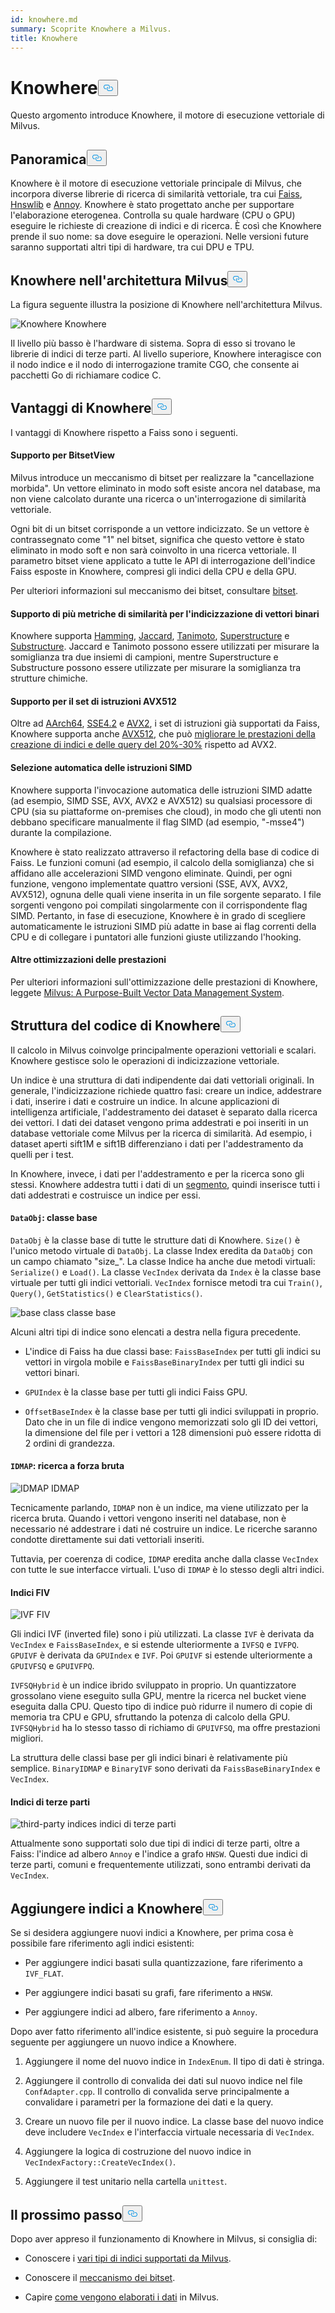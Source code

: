 ```yaml
---
id: knowhere.md
summary: Scoprite Knowhere a Milvus.
title: Knowhere
---
```


<h1 id="Knowhere" class="common-anchor-header">Knowhere<button data-href="#Knowhere" class="anchor-icon" translate="no">
      <svg translate="no"
        aria-hidden="true"
        focusable="false"
        height="20"
        version="1.1"
        viewBox="0 0 16 16"
        width="16"
      >
        <path
          fill="#0092E4"
          fill-rule="evenodd"
          d="M4 9h1v1H4c-1.5 0-3-1.69-3-3.5S2.55 3 4 3h4c1.45 0 3 1.69 3 3.5 0 1.41-.91 2.72-2 3.25V8.59c.58-.45 1-1.27 1-2.09C10 5.22 8.98 4 8 4H4c-.98 0-2 1.22-2 2.5S3 9 4 9zm9-3h-1v1h1c1 0 2 1.22 2 2.5S13.98 12 13 12H9c-.98 0-2-1.22-2-2.5 0-.83.42-1.64 1-2.09V6.25c-1.09.53-2 1.84-2 3.25C6 11.31 7.55 13 9 13h4c1.45 0 3-1.69 3-3.5S14.5 6 13 6z"
        ></path>
      </svg>
    </button></h1><p>Questo argomento introduce Knowhere, il motore di esecuzione vettoriale di Milvus.</p>
<h2 id="Overview" class="common-anchor-header">Panoramica<button data-href="#Overview" class="anchor-icon" translate="no">
      <svg translate="no"
        aria-hidden="true"
        focusable="false"
        height="20"
        version="1.1"
        viewBox="0 0 16 16"
        width="16"
      >
        <path
          fill="#0092E4"
          fill-rule="evenodd"
          d="M4 9h1v1H4c-1.5 0-3-1.69-3-3.5S2.55 3 4 3h4c1.45 0 3 1.69 3 3.5 0 1.41-.91 2.72-2 3.25V8.59c.58-.45 1-1.27 1-2.09C10 5.22 8.98 4 8 4H4c-.98 0-2 1.22-2 2.5S3 9 4 9zm9-3h-1v1h1c1 0 2 1.22 2 2.5S13.98 12 13 12H9c-.98 0-2-1.22-2-2.5 0-.83.42-1.64 1-2.09V6.25c-1.09.53-2 1.84-2 3.25C6 11.31 7.55 13 9 13h4c1.45 0 3-1.69 3-3.5S14.5 6 13 6z"
        ></path>
      </svg>
    </button></h2><p>Knowhere è il motore di esecuzione vettoriale principale di Milvus, che incorpora diverse librerie di ricerca di similarità vettoriale, tra cui <a href="https://github.com/facebookresearch/faiss">Faiss</a>, <a href="https://github.com/nmslib/hnswlib">Hnswlib</a> e <a href="https://github.com/spotify/annoy">Annoy</a>. Knowhere è stato progettato anche per supportare l'elaborazione eterogenea. Controlla su quale hardware (CPU o GPU) eseguire le richieste di creazione di indici e di ricerca. È così che Knowhere prende il suo nome: sa dove eseguire le operazioni. Nelle versioni future saranno supportati altri tipi di hardware, tra cui DPU e TPU.</p>
<h2 id="Knowhere-in-the-Milvus-architecture" class="common-anchor-header">Knowhere nell'architettura Milvus<button data-href="#Knowhere-in-the-Milvus-architecture" class="anchor-icon" translate="no">
      <svg translate="no"
        aria-hidden="true"
        focusable="false"
        height="20"
        version="1.1"
        viewBox="0 0 16 16"
        width="16"
      >
        <path
          fill="#0092E4"
          fill-rule="evenodd"
          d="M4 9h1v1H4c-1.5 0-3-1.69-3-3.5S2.55 3 4 3h4c1.45 0 3 1.69 3 3.5 0 1.41-.91 2.72-2 3.25V8.59c.58-.45 1-1.27 1-2.09C10 5.22 8.98 4 8 4H4c-.98 0-2 1.22-2 2.5S3 9 4 9zm9-3h-1v1h1c1 0 2 1.22 2 2.5S13.98 12 13 12H9c-.98 0-2-1.22-2-2.5 0-.83.42-1.64 1-2.09V6.25c-1.09.53-2 1.84-2 3.25C6 11.31 7.55 13 9 13h4c1.45 0 3-1.69 3-3.5S14.5 6 13 6z"
        ></path>
      </svg>
    </button></h2><p>La figura seguente illustra la posizione di Knowhere nell'architettura Milvus.</p>
<p>
  
   <span class="img-wrapper"> <img translate="no" src="/docs/v2.5.x/assets/knowhere_architecture.png" alt="Knowhere" class="doc-image" id="knowhere" />
   </span> <span class="img-wrapper"> <span>Knowhere</span> </span></p>
<p>Il livello più basso è l'hardware di sistema. Sopra di esso si trovano le librerie di indici di terze parti. Al livello superiore, Knowhere interagisce con il nodo indice e il nodo di interrogazione tramite CGO, che consente ai pacchetti Go di richiamare codice C.</p>
<h2 id="Knowhere-advantages" class="common-anchor-header">Vantaggi di Knowhere<button data-href="#Knowhere-advantages" class="anchor-icon" translate="no">
      <svg translate="no"
        aria-hidden="true"
        focusable="false"
        height="20"
        version="1.1"
        viewBox="0 0 16 16"
        width="16"
      >
        <path
          fill="#0092E4"
          fill-rule="evenodd"
          d="M4 9h1v1H4c-1.5 0-3-1.69-3-3.5S2.55 3 4 3h4c1.45 0 3 1.69 3 3.5 0 1.41-.91 2.72-2 3.25V8.59c.58-.45 1-1.27 1-2.09C10 5.22 8.98 4 8 4H4c-.98 0-2 1.22-2 2.5S3 9 4 9zm9-3h-1v1h1c1 0 2 1.22 2 2.5S13.98 12 13 12H9c-.98 0-2-1.22-2-2.5 0-.83.42-1.64 1-2.09V6.25c-1.09.53-2 1.84-2 3.25C6 11.31 7.55 13 9 13h4c1.45 0 3-1.69 3-3.5S14.5 6 13 6z"
        ></path>
      </svg>
    </button></h2><p>I vantaggi di Knowhere rispetto a Faiss sono i seguenti.</p>
<h4 id="Support-for-BitsetView" class="common-anchor-header">Supporto per BitsetView</h4><p>Milvus introduce un meccanismo di bitset per realizzare la &quot;cancellazione morbida&quot;. Un vettore eliminato in modo soft esiste ancora nel database, ma non viene calcolato durante una ricerca o un'interrogazione di similarità vettoriale.</p>
<p>Ogni bit di un bitset corrisponde a un vettore indicizzato. Se un vettore è contrassegnato come "1" nel bitset, significa che questo vettore è stato eliminato in modo soft e non sarà coinvolto in una ricerca vettoriale. Il parametro bitset viene applicato a tutte le API di interrogazione dell'indice Faiss esposte in Knowhere, compresi gli indici della CPU e della GPU.</p>
<p>Per ulteriori informazioni sul meccanismo dei bitset, consultare <a href="/docs/it/v2.5.x/bitset.md">bitset</a>.</p>
<h4 id="Support-for-multiple-similarity-metrics-for-indexing-binary-vectors" class="common-anchor-header">Supporto di più metriche di similarità per l'indicizzazione di vettori binari</h4><p>Knowhere supporta <a href="/docs/it/v2.5.x/metric.md#Hamming-distance">Hamming</a>, <a href="/docs/it/v2.5.x/metric.md#Jaccard-distance">Jaccard</a>, <a href="/docs/it/v2.5.x/metric.md#Tanimoto-distance">Tanimoto</a>, <a href="/docs/it/v2.5.x/metric.md#Superstructure">Superstructure</a> e <a href="/docs/it/v2.5.x/metric.md#Substructure">Substructure</a>. Jaccard e Tanimoto possono essere utilizzati per misurare la somiglianza tra due insiemi di campioni, mentre Superstructure e Substructure possono essere utilizzate per misurare la somiglianza tra strutture chimiche.</p>
<h4 id="Support-for-AVX512-instruction-set" class="common-anchor-header">Supporto per il set di istruzioni AVX512</h4><p>Oltre ad <a href="https://en.wikipedia.org/wiki/AArch64">AArch64</a>, <a href="https://en.wikipedia.org/wiki/SSE4#SSE4.2">SSE4.2</a> e <a href="https://en.wikipedia.org/wiki/Advanced_Vector_Extensions">AVX2</a>, i set di istruzioni già supportati da Faiss, Knowhere supporta anche <a href="https://en.wikipedia.org/wiki/AVX-512">AVX512</a>, che può <a href="https://milvus.io/blog/milvus-performance-AVX-512-vs-AVX2.md">migliorare le prestazioni della creazione di indici e delle query del 20%-30%</a> rispetto ad AVX2.</p>
<h4 id="Automatic-SIMD-instruction-selection" class="common-anchor-header">Selezione automatica delle istruzioni SIMD</h4><p>Knowhere supporta l'invocazione automatica delle istruzioni SIMD adatte (ad esempio, SIMD SSE, AVX, AVX2 e AVX512) su qualsiasi processore di CPU (sia su piattaforme on-premises che cloud), in modo che gli utenti non debbano specificare manualmente il flag SIMD (ad esempio, "-msse4") durante la compilazione.</p>
<p>Knowhere è stato realizzato attraverso il refactoring della base di codice di Faiss. Le funzioni comuni (ad esempio, il calcolo della somiglianza) che si affidano alle accelerazioni SIMD vengono eliminate. Quindi, per ogni funzione, vengono implementate quattro versioni (SSE, AVX, AVX2, AVX512), ognuna delle quali viene inserita in un file sorgente separato. I file sorgenti vengono poi compilati singolarmente con il corrispondente flag SIMD. Pertanto, in fase di esecuzione, Knowhere è in grado di scegliere automaticamente le istruzioni SIMD più adatte in base ai flag correnti della CPU e di collegare i puntatori alle funzioni giuste utilizzando l'hooking.</p>
<h4 id="Other-performance-optimization" class="common-anchor-header">Altre ottimizzazioni delle prestazioni</h4><p>Per ulteriori informazioni sull'ottimizzazione delle prestazioni di Knowhere, leggete <a href="https://www.cs.purdue.edu/homes/csjgwang/pubs/SIGMOD21_Milvus.pdf">Milvus: A Purpose-Built Vector Data Management System</a>.</p>
<h2 id="Knowhere-code-structure" class="common-anchor-header">Struttura del codice di Knowhere<button data-href="#Knowhere-code-structure" class="anchor-icon" translate="no">
      <svg translate="no"
        aria-hidden="true"
        focusable="false"
        height="20"
        version="1.1"
        viewBox="0 0 16 16"
        width="16"
      >
        <path
          fill="#0092E4"
          fill-rule="evenodd"
          d="M4 9h1v1H4c-1.5 0-3-1.69-3-3.5S2.55 3 4 3h4c1.45 0 3 1.69 3 3.5 0 1.41-.91 2.72-2 3.25V8.59c.58-.45 1-1.27 1-2.09C10 5.22 8.98 4 8 4H4c-.98 0-2 1.22-2 2.5S3 9 4 9zm9-3h-1v1h1c1 0 2 1.22 2 2.5S13.98 12 13 12H9c-.98 0-2-1.22-2-2.5 0-.83.42-1.64 1-2.09V6.25c-1.09.53-2 1.84-2 3.25C6 11.31 7.55 13 9 13h4c1.45 0 3-1.69 3-3.5S14.5 6 13 6z"
        ></path>
      </svg>
    </button></h2><p>Il calcolo in Milvus coinvolge principalmente operazioni vettoriali e scalari. Knowhere gestisce solo le operazioni di indicizzazione vettoriale.</p>
<p>Un indice è una struttura di dati indipendente dai dati vettoriali originali. In generale, l'indicizzazione richiede quattro fasi: creare un indice, addestrare i dati, inserire i dati e costruire un indice. In alcune applicazioni di intelligenza artificiale, l'addestramento dei dataset è separato dalla ricerca dei vettori. I dati dei dataset vengono prima addestrati e poi inseriti in un database vettoriale come Milvus per la ricerca di similarità. Ad esempio, i dataset aperti sift1M e sift1B differenziano i dati per l'addestramento da quelli per i test.</p>
<p>In Knowhere, invece, i dati per l'addestramento e per la ricerca sono gli stessi. Knowhere addestra tutti i dati di un <a href="https://milvus.io/blog/deep-dive-1-milvus-architecture-overview.md#Segments">segmento</a>, quindi inserisce tutti i dati addestrati e costruisce un indice per essi.</p>
<h4 id="DataObj-base-class" class="common-anchor-header"><code translate="no">DataObj</code>: classe base</h4><p><code translate="no">DataObj</code> è la classe base di tutte le strutture dati di Knowhere. <code translate="no">Size()</code> è l'unico metodo virtuale di <code translate="no">DataObj</code>. La classe Index eredita da <code translate="no">DataObj</code> con un campo chiamato &quot;size_&quot;. La classe Indice ha anche due metodi virtuali: <code translate="no">Serialize()</code> e <code translate="no">Load()</code>. La classe <code translate="no">VecIndex</code> derivata da <code translate="no">Index</code> è la classe base virtuale per tutti gli indici vettoriali. <code translate="no">VecIndex</code> fornisce metodi tra cui <code translate="no">Train()</code>, <code translate="no">Query()</code>, <code translate="no">GetStatistics()</code> e <code translate="no">ClearStatistics()</code>.</p>
<p>
  
   <span class="img-wrapper"> <img translate="no" src="/docs/v2.5.x/assets/Knowhere_base_classes.png" alt="base class" class="doc-image" id="base-class" />
   </span> <span class="img-wrapper"> <span>classe base</span> </span></p>
<p>Alcuni altri tipi di indice sono elencati a destra nella figura precedente.</p>
<ul>
<li><p>L'indice di Faiss ha due classi base: <code translate="no">FaissBaseIndex</code> per tutti gli indici su vettori in virgola mobile e <code translate="no">FaissBaseBinaryIndex</code> per tutti gli indici su vettori binari.</p></li>
<li><p><code translate="no">GPUIndex</code> è la classe base per tutti gli indici Faiss GPU.</p></li>
<li><p><code translate="no">OffsetBaseIndex</code> è la classe base per tutti gli indici sviluppati in proprio. Dato che in un file di indice vengono memorizzati solo gli ID dei vettori, la dimensione del file per i vettori a 128 dimensioni può essere ridotta di 2 ordini di grandezza.</p></li>
</ul>
<h4 id="IDMAP-brute-force-search" class="common-anchor-header"><code translate="no">IDMAP</code>: ricerca a forza bruta</h4><p>
  
   <span class="img-wrapper"> <img translate="no" src="/docs/v2.5.x/assets/IDMAP.png" alt="IDMAP" class="doc-image" id="idmap" />
   </span> <span class="img-wrapper"> <span>IDMAP</span> </span></p>
<p>Tecnicamente parlando, <code translate="no">IDMAP</code> non è un indice, ma viene utilizzato per la ricerca bruta. Quando i vettori vengono inseriti nel database, non è necessario né addestrare i dati né costruire un indice. Le ricerche saranno condotte direttamente sui dati vettoriali inseriti.</p>
<p>Tuttavia, per coerenza di codice, <code translate="no">IDMAP</code> eredita anche dalla classe <code translate="no">VecIndex</code> con tutte le sue interfacce virtuali. L'uso di <code translate="no">IDMAP</code> è lo stesso degli altri indici.</p>
<h4 id="IVF-indices" class="common-anchor-header">Indici FIV</h4><p>
  
   <span class="img-wrapper"> <img translate="no" src="/docs/v2.5.x/assets/IVF.png" alt="IVF" class="doc-image" id="ivf" />
   </span> <span class="img-wrapper"> <span>FIV</span> </span></p>
<p>Gli indici IVF (inverted file) sono i più utilizzati. La classe <code translate="no">IVF</code> è derivata da <code translate="no">VecIndex</code> e <code translate="no">FaissBaseIndex</code>, e si estende ulteriormente a <code translate="no">IVFSQ</code> e <code translate="no">IVFPQ</code>. <code translate="no">GPUIVF</code> è derivata da <code translate="no">GPUIndex</code> e <code translate="no">IVF</code>. Poi <code translate="no">GPUIVF</code> si estende ulteriormente a <code translate="no">GPUIVFSQ</code> e <code translate="no">GPUIVFPQ</code>.</p>
<p><code translate="no">IVFSQHybrid</code> è un indice ibrido sviluppato in proprio. Un quantizzatore grossolano viene eseguito sulla GPU, mentre la ricerca nel bucket viene eseguita dalla CPU. Questo tipo di indice può ridurre il numero di copie di memoria tra CPU e GPU, sfruttando la potenza di calcolo della GPU. <code translate="no">IVFSQHybrid</code> ha lo stesso tasso di richiamo di <code translate="no">GPUIVFSQ</code>, ma offre prestazioni migliori.</p>
<p>La struttura delle classi base per gli indici binari è relativamente più semplice. <code translate="no">BinaryIDMAP</code> e <code translate="no">BinaryIVF</code> sono derivati da <code translate="no">FaissBaseBinaryIndex</code> e <code translate="no">VecIndex</code>.</p>
<h4 id="Third-party-indices" class="common-anchor-header">Indici di terze parti</h4><p>
  
   <span class="img-wrapper"> <img translate="no" src="/docs/v2.5.x/assets/third_party_index.png" alt="third-party indices" class="doc-image" id="third-party-indices" />
   </span> <span class="img-wrapper"> <span>indici di terze parti</span> </span></p>
<p>Attualmente sono supportati solo due tipi di indici di terze parti, oltre a Faiss: l'indice ad albero <code translate="no">Annoy</code> e l'indice a grafo <code translate="no">HNSW</code>. Questi due indici di terze parti, comuni e frequentemente utilizzati, sono entrambi derivati da <code translate="no">VecIndex</code>.</p>
<h2 id="Adding-indices-to-Knowhere" class="common-anchor-header">Aggiungere indici a Knowhere<button data-href="#Adding-indices-to-Knowhere" class="anchor-icon" translate="no">
      <svg translate="no"
        aria-hidden="true"
        focusable="false"
        height="20"
        version="1.1"
        viewBox="0 0 16 16"
        width="16"
      >
        <path
          fill="#0092E4"
          fill-rule="evenodd"
          d="M4 9h1v1H4c-1.5 0-3-1.69-3-3.5S2.55 3 4 3h4c1.45 0 3 1.69 3 3.5 0 1.41-.91 2.72-2 3.25V8.59c.58-.45 1-1.27 1-2.09C10 5.22 8.98 4 8 4H4c-.98 0-2 1.22-2 2.5S3 9 4 9zm9-3h-1v1h1c1 0 2 1.22 2 2.5S13.98 12 13 12H9c-.98 0-2-1.22-2-2.5 0-.83.42-1.64 1-2.09V6.25c-1.09.53-2 1.84-2 3.25C6 11.31 7.55 13 9 13h4c1.45 0 3-1.69 3-3.5S14.5 6 13 6z"
        ></path>
      </svg>
    </button></h2><p>Se si desidera aggiungere nuovi indici a Knowhere, per prima cosa è possibile fare riferimento agli indici esistenti:</p>
<ul>
<li><p>Per aggiungere indici basati sulla quantizzazione, fare riferimento a <code translate="no">IVF_FLAT</code>.</p></li>
<li><p>Per aggiungere indici basati su grafi, fare riferimento a <code translate="no">HNSW</code>.</p></li>
<li><p>Per aggiungere indici ad albero, fare riferimento a <code translate="no">Annoy</code>.</p></li>
</ul>
<p>Dopo aver fatto riferimento all'indice esistente, si può seguire la procedura seguente per aggiungere un nuovo indice a Knowhere.</p>
<ol>
<li><p>Aggiungere il nome del nuovo indice in <code translate="no">IndexEnum</code>. Il tipo di dati è stringa.</p></li>
<li><p>Aggiungere il controllo di convalida dei dati sul nuovo indice nel file <code translate="no">ConfAdapter.cpp</code>. Il controllo di convalida serve principalmente a convalidare i parametri per la formazione dei dati e la query.</p></li>
<li><p>Creare un nuovo file per il nuovo indice. La classe base del nuovo indice deve includere <code translate="no">VecIndex</code> e l'interfaccia virtuale necessaria di <code translate="no">VecIndex</code>.</p></li>
<li><p>Aggiungere la logica di costruzione del nuovo indice in <code translate="no">VecIndexFactory::CreateVecIndex()</code>.</p></li>
<li><p>Aggiungere il test unitario nella cartella <code translate="no">unittest</code>.</p></li>
</ol>
<h2 id="Whats-next" class="common-anchor-header">Il prossimo passo<button data-href="#Whats-next" class="anchor-icon" translate="no">
      <svg translate="no"
        aria-hidden="true"
        focusable="false"
        height="20"
        version="1.1"
        viewBox="0 0 16 16"
        width="16"
      >
        <path
          fill="#0092E4"
          fill-rule="evenodd"
          d="M4 9h1v1H4c-1.5 0-3-1.69-3-3.5S2.55 3 4 3h4c1.45 0 3 1.69 3 3.5 0 1.41-.91 2.72-2 3.25V8.59c.58-.45 1-1.27 1-2.09C10 5.22 8.98 4 8 4H4c-.98 0-2 1.22-2 2.5S3 9 4 9zm9-3h-1v1h1c1 0 2 1.22 2 2.5S13.98 12 13 12H9c-.98 0-2-1.22-2-2.5 0-.83.42-1.64 1-2.09V6.25c-1.09.53-2 1.84-2 3.25C6 11.31 7.55 13 9 13h4c1.45 0 3-1.69 3-3.5S14.5 6 13 6z"
        ></path>
      </svg>
    </button></h2><p>Dopo aver appreso il funzionamento di Knowhere in Milvus, si consiglia di:</p>
<ul>
<li><p>Conoscere i <a href="/docs/it/v2.5.x/index.md">vari tipi di indici supportati da Milvus</a>.</p></li>
<li><p>Conoscere il <a href="/docs/it/v2.5.x/bitset.md">meccanismo dei bitset</a>.</p></li>
<li><p>Capire <a href="/docs/it/v2.5.x/data_processing.md">come vengono elaborati i dati</a> in Milvus.</p></li>
</ul>
